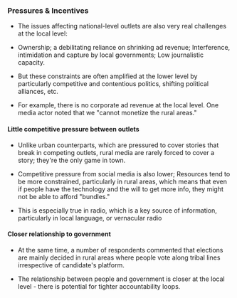 ### Pressures & Incentives

-   The issues affecting national-level outlets are also very real challenges at the local level:

-   Ownership; a debilitating reliance on shrinking ad revenue; Interference, intimidation and capture by local governments; Low journalistic capacity.

-   But these constraints are often amplified at the lower level by particularly competitive and contentious politics, shifting political alliances, etc.

-   For example, there is no corporate ad revenue at the local level. One media actor noted that we "cannot monetize the rural areas."

#### Little competitive pressure between outlets

-   Unlike urban counterparts, which are pressured to cover stories that break in competing outlets, rural media are rarely forced to cover a story; they're the only game in town.

-   Competitive pressure from social media is also lower; Resources tend to be more constrained, particularly in rural areas, which means that even if people have the technology and the will to get more info, they might not be able to afford "bundles."

-   This is especially true in radio, which is a key source of information, particularly in local language, or vernacular radio

#### Closer relationship to government

-   At the same time, a number of respondents commented that elections are mainly decided in rural areas where people vote along tribal lines irrespective of candidate's platform.

-   The relationship between people and government is closer at the local level - there is potential for tighter accountability loops.
